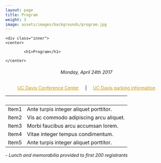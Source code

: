 ```yaml
---
layout: page
title: Program
weight: 3
image: assets/images/backgrounds/program.jpg
---
```


<!-- Main -->
<div id="main" class="alt">

<!-- One -->

	<div class="inner">
	<center>
	
			<h1>Program</h1>
	
	</center>

<!-- Content -->
<!-- Table -->
<center><h6>Monday, April 24th 2017</center>

<center>
<a style="color:#c99700;" href="https://cru.ucdavis.edu/content/339-location-amp-contact.htm">UC Davis Conference Center</a>
&nbsp;&nbsp;&nbsp; | &nbsp;&nbsp;&nbsp;
<a style="color:#c99700;" href="http://taps.ucdavis.edu/parking/information/maps">UC Davis parking information</a>
</center>

<div class="table-wrapper">
	<table>
		<thead>
			<tr>
				<th>&nbsp;</th>
				<th>&nbsp;</th>
			</tr>
		</thead>
		<tbody>
			<tr>
				<td>Item1</td>
				<td>Ante turpis integer aliquet porttitor.</td>
			</tr>
			<tr>
				<td>Item2</td>
				<td>Vis ac commodo adipiscing arcu aliquet.</td>
			</tr>
			<tr>
				<td>Item3</td>
				<td> Morbi faucibus arcu accumsan lorem.</td>
			</tr>
			<tr>
				<td>Item4</td>
				<td>Vitae integer tempus condimentum.</td>
			</tr>
			<tr>
				<td>Item5</td>
				<td>Ante turpis integer aliquet porttitor.</td>
			</tr>
		</tbody>
	</table>
</div>


<p style="text-align: left;"><i> - Lunch and memorabilia provided to first 200 registrants</i></p>


</section>
</div>
